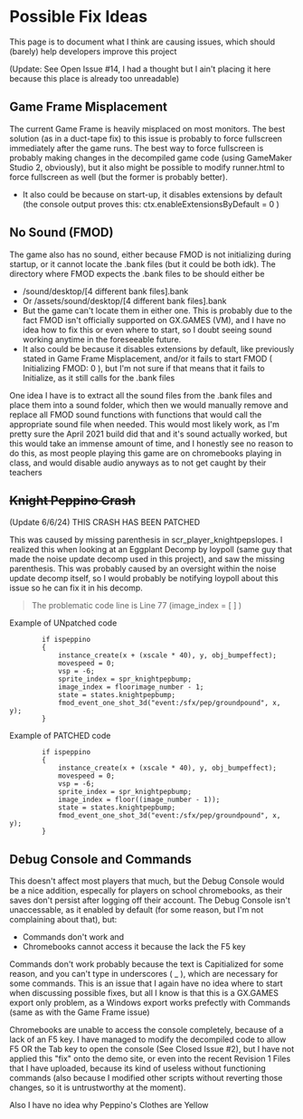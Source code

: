 # Possible Fix Ideas
This page is to document what I think are causing issues, which should (barely) help developers improve this project

(Update: See Open Issue #14, I had a thought but I ain't placing it here because this place is already too unreadable)

## Game Frame Misplacement
The current Game Frame is heavily misplaced on most monitors. The best solution (as in a duct-tape fix) to this issue is probably to force fullscreen immediately after the game runs. The best way to force fullscreen is probably making changes in the decompiled game code
(using GameMaker Studio 2, obviously), but it also might be possible to modify runner.html to force fullscreen as well (but the former is probably better).
- It also could be because on start-up, it disables extensions by default (the console output proves this: ctx.enableExtensionsByDefault = 0 )

## No Sound (FMOD)
The game also has no sound, either because FMOD is not initializing during startup, or it cannot locate the .bank files (but it could be both idk). The directory where FMOD expects the .bank files to be should either be 
- /sound/desktop/[4 different bank files].bank
- Or /assets/sound/desktop/[4 different bank files].bank
- But the game can't locate them in either one.
This is probably due to the fact FMOD isn't officially supported on GX.GAMES (VM), and I have no idea how to fix this or even where to start, so I doubt seeing sound working anytime in the foreseeable future.
- It also could be because it disables extensions by default, like previously stated in Game Frame Misplacement, and/or it fails to start FMOD ( Initializing FMOD: 0 ), but I'm not sure if that means that it fails to Initialize, as it still calls for the .bank files

One idea I have is to extract all the sound files from the .bank files and place them into a sound folder, which then we would manually remove and replace all FMOD sound functions with functions that would call the appropriate sound file when needed. This would most likely work, as I'm pretty sure the April 2021 build did that and it's sound actually worked, but this would take an immense amount of time, and I honestly see no reason to do this, as most people playing this game are on chromebooks playing in class, and would disable audio anyways as to not get caught by their teachers

## ~~Knight Peppino Crash~~
(Update 6/6/24) THIS CRASH HAS BEEN PATCHED

This was caused by missing parenthesis in scr_player_knightpepslopes. I realized this when looking at an Eggplant Decomp by loypoll (same guy that made the noise update decomp used in this project), and saw the missing parenthesis. This was probably caused by an oversight within the noise update decomp itself, so I would probably be notifying loypoll about this issue so he can fix it in his decomp.
> The problematic code line is Line 77 (image_index = [ ] )

Example of UNpatched code
```
		if ispeppino
		{
			instance_create(x + (xscale * 40), y, obj_bumpeffect);
			movespeed = 0;
			vsp = -6;
			sprite_index = spr_knightpepbump;
			image_index = floorimage_number - 1;
			state = states.knightpepbump;
			fmod_event_one_shot_3d("event:/sfx/pep/groundpound", x, y);
		}
```
Example of PATCHED code
```
		if ispeppino
		{
			instance_create(x + (xscale * 40), y, obj_bumpeffect);
			movespeed = 0;
			vsp = -6;
			sprite_index = spr_knightpepbump;
			image_index = floor((image_number - 1));
			state = states.knightpepbump;
			fmod_event_one_shot_3d("event:/sfx/pep/groundpound", x, y);
		}
```

## Debug Console and Commands
This doesn't affect most players that much, but the Debug Console would be a nice addition, especally for players on school chromebooks, as their saves
don't persist after logging off their account. The Debug Console isn't unaccessable, as it enabled by default (for some reason, but I'm not complaining about that), but:
- Commands don't work and
- Chromebooks cannot access it because the lack the F5 key

Commands don't work probably because the text is Capitialized for some reason, and you can't type in underscores ( _ ), which are necessary for some commands. This is an issue that I again have no idea where to start when discussing possible fixes, but all I know is that this is a GX.GAMES export only problem, as a Windows export works prefectly with Commands (same as with the Game Frame issue)

Chromebooks are unable to access the console completely, because of a lack of an F5 key. I have managed to modify the decompiled code to allow F5 OR the Tab key to open the console (See Closed Issue #2), but I have not applied this "fix" onto the
demo site, or even into the recent Revision 1 Files that I have uploaded, because its kind of useless without functioning commands (also because I modified other scripts without reverting those changes, so it is untrustworthy at the moment).

Also I have no idea why Peppino's Clothes are Yellow

